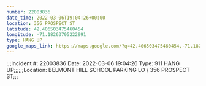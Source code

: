 ```yaml
---
number: 22003836
date_time: 2022-03-06T19:04:26+00:00
location: 356 PROSPECT ST
latitude: 42.406503475460454
longitude: -71.18263705222991
type: HANG UP
google_maps_link: https://maps.google.com/?q=42.406503475460454,-71.18263705222991
---
```


;;;Incident #: 22003836  Date: 2022-03-06 19:04:26   Type: 911 HANG UP;;;;;;Location: BELMONT HILL SCHOOL PARKING LO / 356 PROSPECT ST;;;
